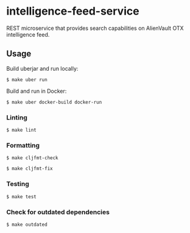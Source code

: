 # intelligence-feed-service

REST microservice that provides search capabilities on AlienVault OTX intelligence feed.

## Usage

Build uberjar and run locally:
```
$ make uber run
```

Build and run in Docker:
```
$ make uber docker-build docker-run
```

### Linting

```
$ make lint
```

### Formatting

```
$ make cljfmt-check
```

```
$ make cljfmt-fix
```

### Testing

```
$ make test
```

### Check for outdated dependencies

```
$ make outdated
```
